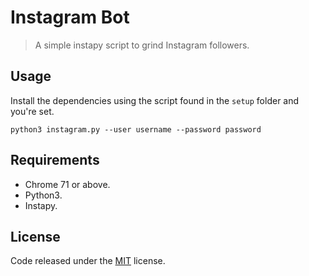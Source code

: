 # Instagram Bot

> A simple instapy script to grind Instagram followers.

## Usage

Install the dependencies using the script found in the `setup` folder and you're set.

`python3 instagram.py --user username --password password`

## Requirements

* Chrome 71 or above.
* Python3.
* Instapy.

## License

Code released under the [MIT](LICENSE) license.
